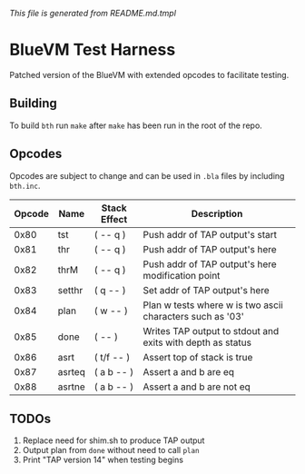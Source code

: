 _This file is generated from README.md.tmpl_

# BlueVM Test Harness

Patched version of the BlueVM with extended opcodes to facilitate testing.

## Building

To build `bth` run `make` after `make` has been run in the root of the repo.

## Opcodes

Opcodes are subject to change and can be used in `.bla` files by including `bth.inc`.

| Opcode | Name | Stack Effect | Description |
|----|----|----|----|
| 0x80 | tst | ( -- q ) | Push addr of TAP output's start |
| 0x81 | thr | ( -- q ) | Push addr of TAP output's here |
| 0x82 | thrM | ( -- q ) | Push addr of TAP output's here modification point |
| 0x83 | setthr | ( q -- ) | Set addr of TAP output's here |
| 0x84 | plan | ( w -- ) | Plan w tests where w is two ascii characters such as '03' |
| 0x85 | done | ( -- ) | Writes TAP output to stdout and exits with depth as status |
| 0x86 | asrt | ( t/f -- ) | Assert top of stack is true |
| 0x87 | asrteq | ( a b -- ) | Assert a and b are eq |
| 0x88 | asrtne | ( a b -- ) | Assert a and b are not eq |

## TODOs

1. Replace need for shim.sh to produce TAP output
1. Output plan from `done` without need to call `plan`
1. Print "TAP version 14" when testing begins
